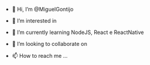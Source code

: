 - 👋 Hi, I’m @MiguelGontijo

- 👀 I’m interested in

- 🌱 I’m currently learning NodeJS, React e ReactNative

- 💞️ I’m looking to collaborate on 

- 📫 How to reach me ...

<!---
MiguelGontijo/MiguelGontijo is a ✨ special ✨ repository because its `README.md` (this file) appears on your GitHub profile.
You can click the Preview link to take a look at your changes.
--->
